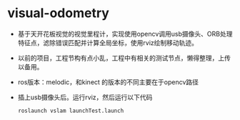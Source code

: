 # visual-odometry

- 基于天开花板视觉的视觉里程计，实现使用opencv调用usb摄像头、ORB处理特征点，滤除错误匹配并计算全局坐标，使用rviz绘制移动轨迹。

- 以前的项目，工程节构有点小乱，工程中有相关的测试节点，懒得整理，上传以备用。

- ros版本：melodic，和kinect 的版本的不同主要在于opencv路径

- 插上usb摄像头后。运行rviz，然后运行以下代码

  ```roslaunch vslam launchTest.launch```


